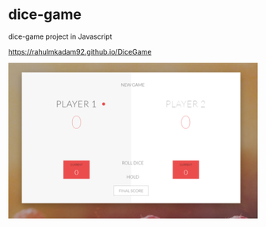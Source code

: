 # dice-game
dice-game project in Javascript

https://rahulmkadam92.github.io/DiceGame

![](DiceGame.PNG)